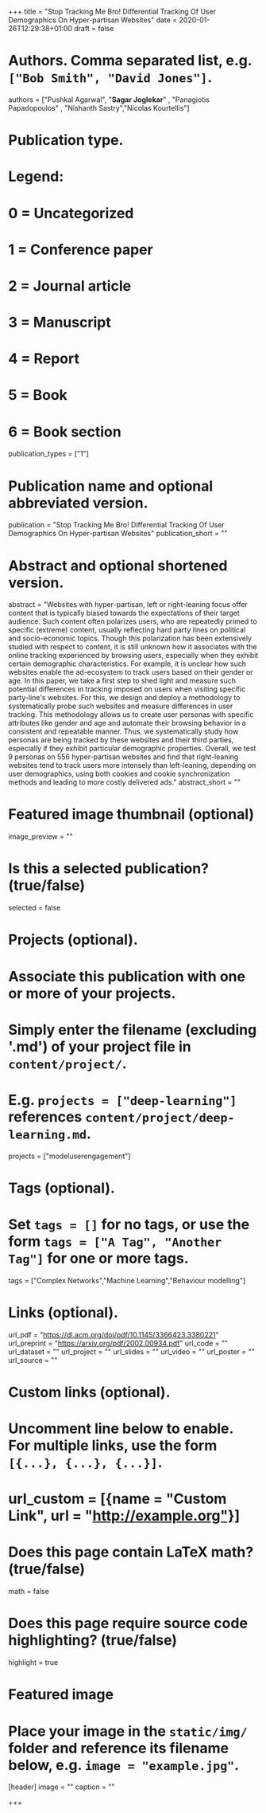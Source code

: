 +++
title = "Stop Tracking Me Bro! Differential Tracking Of User Demographics On Hyper-partisan Websites"
date = 2020-01-26T12:29:38+01:00
draft = false

# Authors. Comma separated list, e.g. `["Bob Smith", "David Jones"]`.
authors = ["Pushkal Agarwal", "**Sagar Joglekar**" , "Panagiotis Papadopoulos" , "Nishanth Sastry","Nicolas Kourtellis"]

# Publication type.
# Legend:
# 0 = Uncategorized
# 1 = Conference paper
# 2 = Journal article
# 3 = Manuscript
# 4 = Report
# 5 = Book
# 6 = Book section
publication_types = ["1"]

# Publication name and optional abbreviated version.
publication = "Stop Tracking Me Bro! Differential Tracking Of User Demographics On Hyper-partisan Websites"
publication_short = ""

# Abstract and optional shortened version.
abstract = "Websites with hyper-partisan, left or right-leaning focus offer content that is typically biased towards the expectations of their target audience. Such content often polarizes users, who are repeatedly primed to specific (extreme) content, usually reflecting hard party lines on political and socio-economic topics. Though this polarization has been extensively studied with respect to content, it is still unknown how it associates with the online tracking experienced by browsing users, especially when they exhibit certain demographic characteristics. For example, it is unclear how such websites enable the ad-ecosystem to track users based on their gender or age. In this paper, we take a first step to shed light and measure such potential differences in tracking imposed on users when visiting specific party-line's websites. For this, we design and deploy a methodology to systematically probe such websites and measure differences in user tracking. This methodology allows us to create user personas with specific attributes like gender and age and automate their browsing behavior in a consistent and repeatable manner. Thus, we systematically study how personas are being tracked by these websites and their third parties, especially if they exhibit particular demographic properties. Overall, we test 9 personas on 556 hyper-partisan websites and find that right-leaning websites tend to track users more intensely than left-leaning, depending on user demographics, using both cookies and cookie synchronization methods and leading to more costly delivered ads."
abstract_short = ""

# Featured image thumbnail (optional)
image_preview = ""

# Is this a selected publication? (true/false)
selected = false

# Projects (optional).
#   Associate this publication with one or more of your projects.
#   Simply enter the filename (excluding '.md') of your project file in `content/project/`.
#   E.g. `projects = ["deep-learning"]` references `content/project/deep-learning.md`.
projects = ["modeluserengagement"]

# Tags (optional).
#   Set `tags = []` for no tags, or use the form `tags = ["A Tag", "Another Tag"]` for one or more tags.
tags = ["Complex Networks","Machine Learning","Behaviour modelling"]

# Links (optional).
url_pdf = "https://dl.acm.org/doi/pdf/10.1145/3366423.3380221"
url_preprint = "https://arxiv.org/pdf/2002.00934.pdf"
url_code = ""
url_dataset = ""
url_project = ""
url_slides = ""
url_video = ""
url_poster = ""
url_source = ""

# Custom links (optional).
#   Uncomment line below to enable. For multiple links, use the form `[{...}, {...}, {...}]`.
# url_custom = [{name = "Custom Link", url = "http://example.org"}]

# Does this page contain LaTeX math? (true/false)
math = false

# Does this page require source code highlighting? (true/false)
highlight = true

# Featured image
# Place your image in the `static/img/` folder and reference its filename below, e.g. `image = "example.jpg"`.
[header]
image = ""
caption = ""

+++
